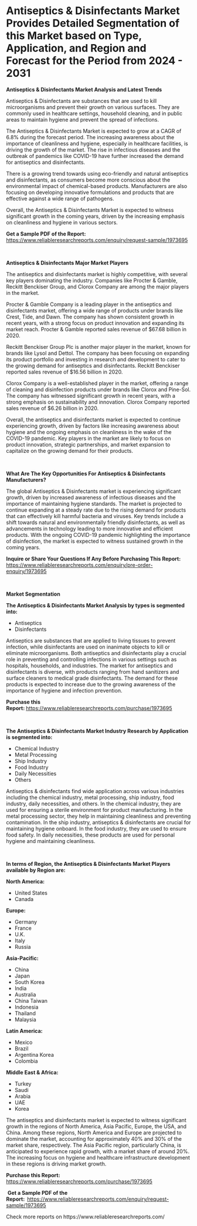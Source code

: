 <p><h1>Antiseptics & Disinfectants Market Provides Detailed Segmentation of this Market based on Type, Application, and Region and Forecast for the Period from 2024 - 2031</h1></p><p><strong>Antiseptics & Disinfectants Market Analysis and Latest Trends</strong></p>
<p><p>Antiseptics & Disinfectants are substances that are used to kill microorganisms and prevent their growth on various surfaces. They are commonly used in healthcare settings, household cleaning, and in public areas to maintain hygiene and prevent the spread of infections.</p><p>The Antiseptics & Disinfectants Market is expected to grow at a CAGR of 6.8% during the forecast period. The increasing awareness about the importance of cleanliness and hygiene, especially in healthcare facilities, is driving the growth of the market. The rise in infectious diseases and the outbreak of pandemics like COVID-19 have further increased the demand for antiseptics and disinfectants.</p><p>There is a growing trend towards using eco-friendly and natural antiseptics and disinfectants, as consumers become more conscious about the environmental impact of chemical-based products. Manufacturers are also focusing on developing innovative formulations and products that are effective against a wide range of pathogens.</p><p>Overall, the Antiseptics & Disinfectants Market is expected to witness significant growth in the coming years, driven by the increasing emphasis on cleanliness and hygiene in various sectors.</p></p>
<p><strong>Get a Sample PDF of the Report:&nbsp;</strong> <a href="https://www.reliableresearchreports.com/enquiry/request-sample/1973695">https://www.reliableresearchreports.com/enquiry/request-sample/1973695</a></p>
<p>&nbsp;</p>
<p><strong>Antiseptics & Disinfectants Major Market Players</strong></p>
<p><p>The antiseptics and disinfectants market is highly competitive, with several key players dominating the industry. Companies like Procter & Gamble, Reckitt Benckiser Group, and Clorox Company are among the major players in the market. </p><p>Procter & Gamble Company is a leading player in the antiseptics and disinfectants market, offering a wide range of products under brands like Crest, Tide, and Dawn. The company has shown consistent growth in recent years, with a strong focus on product innovation and expanding its market reach. Procter & Gamble reported sales revenue of $67.68 billion in 2020.</p><p>Reckitt Benckiser Group Plc is another major player in the market, known for brands like Lysol and Dettol. The company has been focusing on expanding its product portfolio and investing in research and development to cater to the growing demand for antiseptics and disinfectants. Reckitt Benckiser reported sales revenue of $16.56 billion in 2020.</p><p>Clorox Company is a well-established player in the market, offering a range of cleaning and disinfection products under brands like Clorox and Pine-Sol. The company has witnessed significant growth in recent years, with a strong emphasis on sustainability and innovation. Clorox Company reported sales revenue of $6.26 billion in 2020.</p><p>Overall, the antiseptics and disinfectants market is expected to continue experiencing growth, driven by factors like increasing awareness about hygiene and the ongoing emphasis on cleanliness in the wake of the COVID-19 pandemic. Key players in the market are likely to focus on product innovation, strategic partnerships, and market expansion to capitalize on the growing demand for their products.</p></p>
<p>&nbsp;</p>
<p><strong>What Are The Key Opportunities For Antiseptics & Disinfectants Manufacturers?</strong></p>
<p><p>The global Antiseptics & Disinfectants market is experiencing significant growth, driven by increased awareness of infectious diseases and the importance of maintaining hygiene standards. The market is projected to continue expanding at a steady rate due to the rising demand for products that can effectively kill harmful bacteria and viruses. Key trends include a shift towards natural and environmentally friendly disinfectants, as well as advancements in technology leading to more innovative and efficient products. With the ongoing COVID-19 pandemic highlighting the importance of disinfection, the market is expected to witness sustained growth in the coming years.</p></p>
<p><strong>Inquire or Share Your Questions If Any Before Purchasing This Report:</strong> <a href="https://www.reliableresearchreports.com/enquiry/pre-order-enquiry/1973695">https://www.reliableresearchreports.com/enquiry/pre-order-enquiry/1973695</a></p>
<p>&nbsp;</p>
<p><strong>Market Segmentation</strong></p>
<p><strong>The Antiseptics & Disinfectants Market Analysis by types is segmented into:</strong></p>
<p><ul><li>Antiseptics</li><li>Disinfectants</li></ul></p>
<p><p>Antiseptics are substances that are applied to living tissues to prevent infection, while disinfectants are used on inanimate objects to kill or eliminate microorganisms. Both antiseptics and disinfectants play a crucial role in preventing and controlling infections in various settings such as hospitals, households, and industries. The market for antiseptics and disinfectants is diverse, with products ranging from hand sanitizers and surface cleaners to medical grade disinfectants. The demand for these products is expected to increase due to the growing awareness of the importance of hygiene and infection prevention.</p></p>
<p><strong>Purchase this Report:&nbsp;</strong><a href="https://www.reliableresearchreports.com/purchase/1973695">https://www.reliableresearchreports.com/purchase/1973695</a></p>
<p>&nbsp;</p>
<p><strong>The Antiseptics & Disinfectants Market Industry Research by Application is segmented into:</strong></p>
<p><ul><li>Chemical Industry</li><li>Metal Processing</li><li>Ship Industry</li><li>Food Industry</li><li>Daily Necessities</li><li>Others</li></ul></p>
<p><p>Antiseptics & disinfectants find wide application across various industries including the chemical industry, metal processing, ship industry, food industry, daily necessities, and others. In the chemical industry, they are used for ensuring a sterile environment for product manufacturing. In the metal processing sector, they help in maintaining cleanliness and preventing contamination. In the ship industry, antiseptics & disinfectants are crucial for maintaining hygiene onboard. In the food industry, they are used to ensure food safety. In daily necessities, these products are used for personal hygiene and maintaining cleanliness.</p></p>
<p>&nbsp;</p>
<p><strong>In terms of Region, the Antiseptics & Disinfectants Market Players available by Region are:</strong></p>
<p>
    <p> <strong> North America: </strong>
        <ul>
            <li>United States</li>
            <li>Canada</li>
        </ul>
        </p> 
    <p> <strong> Europe: </strong>
        <ul>
            <li>Germany</li>
            <li>France</li>
            <li>U.K.</li>
            <li>Italy</li>
            <li>Russia</li>
        </ul>
        </p> 
    <p> <strong> Asia-Pacific: </strong>
        <ul>
            <li>China</li>
            <li>Japan</li>
            <li>South Korea</li>
            <li>India</li>
            <li>Australia</li>
            <li>China Taiwan</li>
            <li>Indonesia</li>
            <li>Thailand</li>
            <li>Malaysia</li>
        </ul>
        </p> 
    <p> <strong> Latin America: </strong>
        <ul>
            <li>Mexico</li>
            <li>Brazil</li>
            <li>Argentina Korea</li>
            <li>Colombia</li>
        </ul>
        </p> 
    <p> <strong> Middle East & Africa: </strong>
        <ul>
            <li>Turkey</li>
            <li>Saudi</li>
            <li>Arabia</li>
            <li>UAE</li>
            <li>Korea</li>
        </ul>
    </p>
    </p>
<p><p>The antiseptics and disinfectants market is expected to witness significant growth in the regions of North America, Asia Pacific, Europe, the USA, and China. Among these regions, North America and Europe are projected to dominate the market, accounting for approximately 40% and 30% of the market share, respectively. The Asia Pacific region, particularly China, is anticipated to experience rapid growth, with a market share of around 20%. The increasing focus on hygiene and healthcare infrastructure development in these regions is driving market growth.</p></p>
<p><strong>Purchase this Report: </strong><a href="https://www.reliableresearchreports.com/purchase/1973695">https://www.reliableresearchreports.com/purchase/1973695</a></p>
<p>&nbsp;<strong>Get a Sample PDF of the Report:&nbsp;&nbsp;</strong><a href="https://www.reliableresearchreports.com/enquiry/request-sample/1973695">https://www.reliableresearchreports.com/enquiry/request-sample/1973695</a></p>
<p><strong></strong></p>
<p>Check more reports on https://www.reliableresearchreports.com/</p>